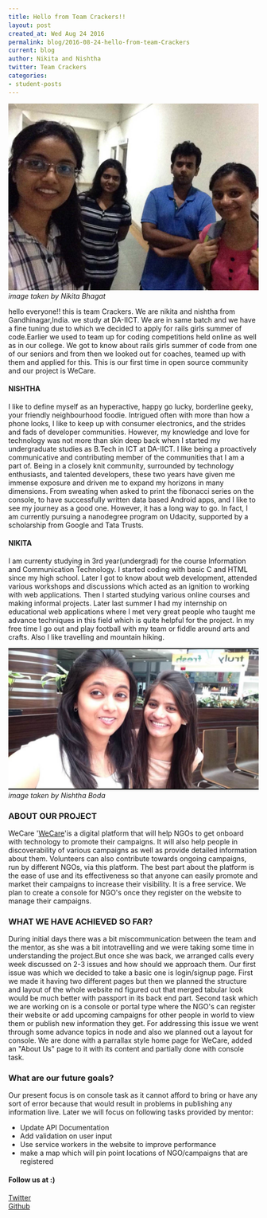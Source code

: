 ```yaml
---
title: Hello from Team Crackers!!
layout: post
created_at: Wed Aug 24 2016
permalink: blog/2016-08-24-hello-from-team-Crackers
current: blog
author: Nikita and Nishtha
twitter: Team Crackers
categories:
- student-posts
---
```


![Team Crackers](/img/blog/2016/teamCrackers1.jpg)   
*image taken by Nikita Bhagat* 

hello everyone!!
this is team Crackers. We are nikita and nishtha from Gandhinagar,India.
we study at DA-IICT. We are in same batch and we have a fine tuning due to which we decided to apply for rails girls summer of code.Earlier we used to team up for coding competitions held online as well as in our college. We got to know about rails girls summer of code from one of our seniors and from then we looked out for coaches, teamed up with them and applied for this. This is our first time in open source community and our project is WeCare. 


#### **NISHTHA**
I like to define myself as an hyperactive, happy go lucky, borderline geeky, your friendly neighbourhood foodie. Intrigued often with more than how a phone looks, I like to keep up with consumer electronics, and the strides and fads of developer communities. However, my knowledge and love for technology was not more than skin deep back when I started my undergraduate studies as B.Tech in ICT at DA-IICT. I like being a proactively communicative and contributing member of the communities that I am a part of. 
Being in a closely knit community, surrounded by technology enthusiasts, and talented developers, these two years have given me immense exposure and driven me to expand my horizons in many dimensions. From sweating when asked to print the fibonacci series on the console, to have successfully written data based Android apps, and I like to see my journey as a good one. However, it has a long way to go. In fact, I am currently pursuing a nanodegree program on Udacity, supported by a scholarship from Google and Tata Trusts.


#### **NIKITA**
I am currenty studying in 3rd year(undergrad) for the course Information and Communication Technology. I started coding with basic C and HTML since my high school. Later I got to know about web development, attended various workshops and discussions which acted as an ignition to working with web applications. Then I started studying various online courses and making informal projects. Later last summer I had my internship on educational web applications where I met very great people who taught me advance techniques in this field which is quite helpful for the project. In my free time I go out and play football with my team or fiddle around arts and crafts. Also I like travelling and mountain hiking.

![Team Crakers](/img/blog/2016/teamCrackers2.jpg)
*image taken by Nishtha Boda*

### **ABOUT OUR PROJECT**

WeCare '[WeCare](https://github.com/hkasera/WeCare "WeCare")'is a digital platform that will help NGOs to get onboard with technology to promote their campaigns. It will also help people in discoverability of various campaigns as well as provide detailed information about them. Volunteers can also contribute towards ongoing campaigns, run by different NGOs, via this platform. The best part about the platform is the ease of use and its effectiveness so that anyone can easily promote and market their campaigns to increase their visibility. It is a free service. We plan to create a console for NGO's once they register on the website to manage their campaigns.

### **WHAT WE HAVE ACHIEVED SO FAR?**

During initial days there was a bit miscommunication between the team and the mentor, as she was a bit intotravelling and we were taking some time in understanding the project.But once she was back, we arranged calls every week discussed on 2-3 issues and how should we approach them. Our first issue was which we decided to take a basic one is login/signup page. First we made it having two different pages but then we planned the structure and layout of the whole website nd figured out that merged tabular look would be much better with passport in its back end part. Second task which we are working on is a console or portal type where the NGO's can register their website or add upcoming campaigns for other people in world to view them or publish new information they get. For addressing this issue we went through some advance topics in node and also we planned out a layout for console. We are done with a parrallax style home page for WeCare, added an "About Us" page to it with its content and partially done with console task.


### **What are our future goals?**

Our present focus is on console task as it cannot afford to bring or have any sort of error because that would result in problems in publishing any information live. Later we will focus on following tasks provided by mentor:

* Update API Documentation
* Add validation on user input
* Use service workers in the website to improve performance
* make a map which will pin point locations of NGO/campaigns that are registered


#### **Follow us at :)**

[Twitter](https://twitter.com/Team_crackers)  
[Github](https://github.com/TeamCrackersRgsoc)